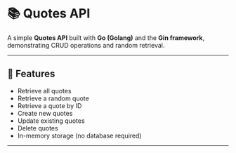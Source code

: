 # 📚 Quotes API

A simple **Quotes API** built with **Go (Golang)** and the **Gin framework**, demonstrating CRUD operations and random retrieval.

---

## 🚀 Features
- Retrieve all quotes
- Retrieve a random quote
- Retrieve a quote by ID
- Create new quotes
- Update existing quotes
- Delete quotes
- In-memory storage (no database required)

---



